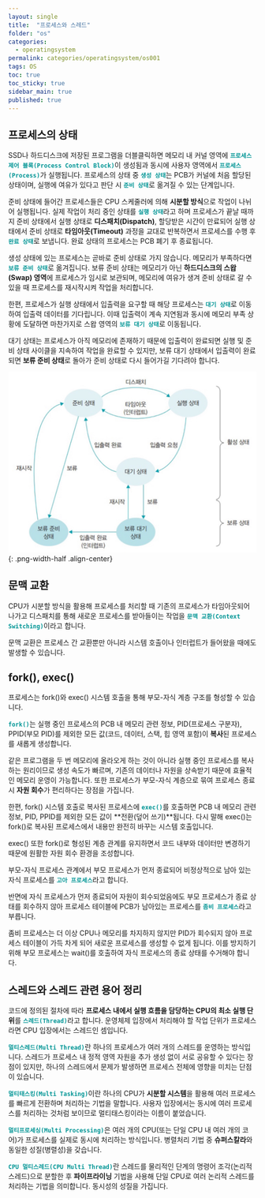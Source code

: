 ```yaml
---
layout: single
title:  "프로세스와 스레드"
folder: "os"
categories:
  - operatingsystem
permalink: categories/operatingsystem/os001
tags: OS
toc: true
toc_sticky: true
sidebar_main: true
published: true
---
```


## 프로세스의 상태
SSD나 하드디스크에 저장된 프로그램을 더블클릭하면 메모리 내 커널 영역에 <span style="color: rgb(3, 150, 150); font-weight: bold;">`프로세스 제어 블록(Process Control Block)`</span>이 생성됨과 동시에 사용자 영역에서 <span style="color: rgb(3, 150, 150); font-weight: bold;">`프로세스(Process)`</span>가 실행됩니다. 프로세스의 상태 중 <span style="color: rgb(3, 150, 150); font-weight: bold;">`생성 상태`</span>는 PCB가 커널에 처음 할당된 상태이며, 실행에 여유가 있다고 판단 시 <span style="color: rgb(3, 150, 150); font-weight: bold;">`준비 상태`</span>로 옮겨질 수 있는 단계입니다.

준비 상태에 들어간 프로세스들은 CPU 스케줄러에 의해 **시분할 방식**으로 작업이 나뉘어 실행됩니다. 실제 작업이 처리 중인 상태를 <span style="color: rgb(3, 150, 150); font-weight: bold;">`실행 상태`</span>라고 하며 프로세스가 끝날 때까지 준비 상태에서 실행 상태로 **디스패치(Dispatch)**, 할당받은 시간이 만료되어 실행 상태에서 준비 상태로 **타임아웃(Timeout)** 과정을 교대로 반복하면서 프로세스를 수행 후 <span style="color: rgb(3, 150, 150); font-weight: bold;">`완료 상태`</span>로 보냅니다. 완료 상태의 프로세스는 PCB 폐기 후 종료됩니다.

생성 상태에 있는 프로세스는 곧바로 준비 상태로 가지 않습니다. 메모리가 부족하다면 <span style="color: rgb(3, 150, 150); font-weight: bold;">`보류 준비 상태`</span>로 옮겨집니다. 보류 준비 상태는 메모리가 아닌 **하드디스크의 스왑(Swap) 영역**에 프로세스가 임시로 보관되며, 메모리에 여유가 생겨 준비 상태로 갈 수 있을 때 프로세스를 재시작시켜 작업을 처리합니다.

한편, 프로세스가 실행 상태에서 입출력을 요구할 때 해당 프로세스는 <span style="color: rgb(3, 150, 150); font-weight: bold;">`대기 상태`</span>로 이동하여 입출력 데이터를 기다립니다. 이때 입출력이 계속 지연됨과 동시에 메모리 부족 상황에 도달하면 마찬가지로 스왑 영역의 <span style="color: rgb(3, 150, 150); font-weight: bold;">`보류 대기 상태`</span>로 이동됩니다.

대기 상태는 프로세스가 아직 메모리에 존재하기 때문에 입출력이 완료되면 실행 및 준비 상태 사이클을 지속하여 작업을 완료할 수 있지만, 보류 대기 상태에서 입출력이 완료되면 **보류 준비 상태**로 돌아가 준비 상태로 다시 들어가길 기다려야 합니다.

![png](/assets/os/process_state.png){: .png-width-half .align-center}
<br>

## 문맥 교환
CPU가 시분할 방식을 활용해 프로세스를 처리할 때 기존의 프로세스가 타임아웃되어 나가고 디스패치를 통해 새로운 프로세스를 받아들이는 작업을 <span style="color: rgb(3, 150, 150); font-weight: bold;">`문맥 교환(Context Switching)`</span>이라고 합니다.

문맥 교환은 프로세스 간 교환뿐만 아니라 시스템 호출이나 인터럽트가 들어왔을 때에도 발생할 수 있습니다.

## fork(), exec()
프로세스는 fork()와 exec() 시스템 호출을 통해 부모-자식 계층 구조를 형성할 수 있습니다.

<span style="color: rgb(3, 150, 150); font-weight: bold;">`fork()`</span>는 실행 중인 프로세스의 PCB 내 메모리 관련 정보, PID(프로세스 구분자), PPID(부모 PID)를 제외한 모든 값(코드, 데이터, 스택, 힙 영역 포함)이 **복사**된 프로세스를 새롭게 생성합니다.

같은 프로그램을 두 번 메모리에 올라오게 하는 것이 아니라 실행 중인 프로세스를 복사하는 원리이므로 생성 속도가 빠르며, 기존의 데이터나 자원을 상속받기 때문에 효율적인 메모리 운영이 가능합니다. 또한 프로세스가 부모-자식 계층으로 묶여 프로세스 종료 시 **자원 회수**가 편리하다는 장점을 가집니다.

한편, fork() 시스템 호출로 복사된 프로세스에 <span style="color: rgb(3, 150, 150); font-weight: bold;">`exec()`</span>를 호출하면 PCB 내 메모리 관련 정보, PID, PPID를 제외한 모든 값이 **전환(덮어 쓰기)**됩니다. 다시 말해 exec()는 fork()로 복사된 프로세스에서 내용만 완전히 바꾸는 시스템 호출입니다.

exec() 또한 fork()로 형성된 계층 관계를 유지하면서 코드 내부와 데이터만 변경하기 때문에 원활한 자원 회수 환경을 조성합니다.

부모-자식 프로세스 관계에서 부모 프로세스가 먼저 종료되어 비정상적으로 남아 있는 자식 프로세스를 <span style="color: rgb(3, 150, 150); font-weight: bold;">`고아 프로세스`</span>라고 합니다.

반면에 자식 프로세스가 먼저 종료되어 자원이 회수되었음에도 부모 프로세스가 종료 상태를 회수하지 않아 프로세스 테이블에 PCB가 남아있는 프로세스를 <span style="color: rgb(3, 150, 150); font-weight: bold;">`좀비 프로세스`</span>라고 부릅니다.

좀비 프로세스는 더 이상 CPU나 메모리를 차지하지 않지만 PID가 회수되지 않아 프로세스 테이블이 가득 차게 되어 새로운 프로세스를 생성할 수 없게 됩니다. 이를 방지하기 위해 부모 프로세스는 wait()를 호출하여 자식 프로세스의 종료 상태를 수거해야 합니다.

## 스레드와 스레드 관련 용어 정리
코드에 정의된 절차에 따라 **프로세스 내에서 실행 흐름을 담당하는 CPU의 최소 실행 단위**를 <span style="color: rgb(3, 150, 150); font-weight: bold;">`스레드(Thread)`</span>라고 합니다. 운영체제 입장에서 처리해야 할 작업 단위가 프로세스라면 CPU 입장에서는 스레드인 셈입니다.

<span style="color: rgb(3, 150, 150); font-weight: bold;">`멀티스레드(Multi Thread)`</span>란 하나의 프로세스가 여러 개의 스레드를 운영하는 방식입니다. 스레드가 프로세스 내 정적 영역 자원을 추가 생성 없이 서로 공유할 수 있다는 장점이 있지만, 하나의 스레드에서 문제가 발생하면 프로세스 전체에 영향을 미치는 단점이 있습니다.

<span style="color: rgb(3, 150, 150); font-weight: bold;">`멀티태스킹(Multi Tasking)`</span>이란 하나의 CPU가 **시분할 시스템**을 활용해 여러 프로세스를 빠르게 전환하며 처리하는 기법을 말합니다. 사용자 입장에서는 동시에 여러 프로세스를 처리하는 것처럼 보이므로 멀티태스킹이라는 이름이 붙었습니다.

<span style="color: rgb(3, 150, 150); font-weight: bold;">`멀티프로세싱(Multi Processing)`</span>은 여러 개의 CPU(또는 단일 CPU 내 여러 개의 코어)가 프로세스를 실제로 동시에 처리하는 방식입니다. 병렬처리 기법 중 **슈퍼스칼라**와 동일한 성질(병렬성)을 갖습니다.

<span style="color: rgb(3, 150, 150); font-weight: bold;">`CPU 멀티스레드(CPU Multi Thread)`</span>란 스레드를 물리적인 단계의 명령어 조각(논리적 스레드)으로 분할한 후 **파이프라이닝** 기법을 사용해 단일 CPU로 여러 논리적 스레드를 처리하는 기법을 의미합니다. 동시성의 성질을 가집니다.